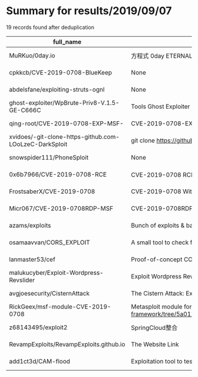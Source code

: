 
# Summary for results/2019/09/07
    
19 records found after deduplication

| full_name | description | html_url | matched_list | matched_count | pushed_at | size | stargazers_count | language | forks_count |
|--------------------------------------------------------|----------------------------------------------------------------------------------------------------------------------------------------------------------------------------|---------------------------------------------------------------------------|----------------------|-----------------|---------------------------|--------|--------------------|------------|---------------|
| MuRKuo/0day.io | 方程式 0day ETERNALBLUE | https://github.com/MuRKuo/0day.io | ['0day'] | 1 | 2019-09-07 13:59:52+00:00 | 16 | 0 | nan | 0 |
| cpkkcb/CVE-2019-0708-BlueKeep | None | https://github.com/cpkkcb/CVE-2019-0708-BlueKeep | ['cve-2'] | 1 | 2019-09-07 07:05:24+00:00 | 566 | 1 | Ruby | 2 |
| abdelsfane/exploiting-struts-ognl | None | https://github.com/abdelsfane/exploiting-struts-ognl | ['exploit'] | 1 | 2019-09-07 22:42:27+00:00 | 1 | 0 | Python | 3 |
| ghost-exploiter/WpBrute-Priv8-V.1.5-GE-C666C | Tools Ghost Exploiter Team C666C | https://github.com/ghost-exploiter/WpBrute-Priv8-V.1.5-GE-C666C | ['exploit'] | 1 | 2019-09-07 15:31:01+00:00 | 4 | 0 | Python | 0 |
| qing-root/CVE-2019-0708-EXP-MSF- | CVE-2019-0708-EXP(MSF) Vulnerability exploit program for cve-2019-0708 | https://github.com/qing-root/CVE-2019-0708-EXP-MSF- | ['cve-2', 'exploit'] | 2 | 2019-09-07 15:07:24+00:00 | 35 | 5 | Ruby | 8 |
| xvidoes/-git-clone-https-github.com-LOoLzeC-DarkSploit | git clone https://github.com/LOoLzeC/DarkSploit | https://github.com/xvidoes/-git-clone-https-github.com-LOoLzeC-DarkSploit | ['sploit'] | 1 | 2019-09-07 12:14:39+00:00 | 0 | 4 | | 0 |
| snowspider111/PhoneSploit | None | https://github.com/snowspider111/PhoneSploit | ['sploit'] | 1 | 2019-09-07 10:00:28+00:00 | 9826 | 0 | Python | 0 |
| 0x6b7966/CVE-2019-0708-RCE | CVE-2019-0708 RCE远程代码执行getshell教程 | https://github.com/0x6b7966/CVE-2019-0708-RCE | ['cve-2', 'rce'] | 2 | 2019-09-07 05:35:19+00:00 | 1231 | 1 | nan | 3 |
| FrostsaberX/CVE-2019-0708 | CVE-2019-0708 With Metasploit-Framework Exploit | https://github.com/FrostsaberX/CVE-2019-0708 | ['cve-2', 'exploit'] | 2 | 2019-09-07 08:50:59+00:00 | 50 | 3 | Ruby | 1 |
| Micr067/CVE-2019-0708RDP-MSF | CVE-2019-0708RDP MSF | https://github.com/Micr067/CVE-2019-0708RDP-MSF | ['cve-2'] | 1 | 2019-09-07 06:32:26+00:00 | 0 | 0 | | 0 |
| azams/exploits | Bunch of exploits & basic informations | https://github.com/azams/exploits | ['exploit'] | 1 | 2019-09-07 18:16:13+00:00 | 12190 | 1 | C | 1 |
| osamaavvan/CORS_EXPLOIT | A small tool to check for misconfigured CORS vulnerability | https://github.com/osamaavvan/CORS_EXPLOIT | ['exploit'] | 1 | 2019-09-07 05:40:12+00:00 | 2 | 3 | HTML | 1 |
| lanmaster53/cef | Proof-of-concept CORS exploitation tool. | https://github.com/lanmaster53/cef | ['exploit'] | 1 | 2019-09-07 02:28:21+00:00 | 5262 | 32 | JavaScript | 11 |
| malukucyber/Exploit-Wordpress-Revslider | Exploit Wordpress Revslider Dengan Perl | https://github.com/malukucyber/Exploit-Wordpress-Revslider | ['exploit'] | 1 | 2019-09-07 02:12:14+00:00 | 54 | 0 | | 0 |
| avgjoesecurity/CisternAttack | The Cistern Attack: Exploiting absolute trust in the tools you use. | https://github.com/avgjoesecurity/CisternAttack | ['exploit'] | 1 | 2019-09-07 13:34:23+00:00 | 59 | 1 | Go | 0 |
| RickGeex/msf-module-CVE-2019-0708 | Metasploit module for CVE-2019-0708 (BlueKeep) - https://github.com/rapid7/metasploit-framework/tree/5a0119b04309c8e61b44763ac08811cd3ecbbf8d/modules/exploits/windows/rdp | https://github.com/RickGeex/msf-module-CVE-2019-0708 | ['cve-2', 'exploit'] | 2 | 2019-09-07 09:41:22+00:00 | 50 | 12 | Ruby | 5 |
| z68143495/exploit2 | SpringCloud整合 | https://github.com/z68143495/exploit2 | ['exploit'] | 1 | 2019-09-07 03:34:23+00:00 | 1 | 0 | | 0 |
| RevampExploits/RevampExploits.github.io | The Website Link | https://github.com/RevampExploits/RevampExploits.github.io | ['exploit'] | 1 | 2019-09-07 20:11:11+00:00 | 5235 | 0 | JavaScript | 0 |
| add1ct3d/CAM-flood | Exploitation tool to test if MAC flooding is possible on cisco switches. | https://github.com/add1ct3d/CAM-flood | ['exploit'] | 1 | 2019-09-07 17:28:56+00:00 | 3 | 0 | | 0 |
